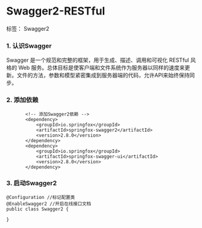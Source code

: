 # Swagger2-RESTful

标签： Swagger2

### 1. 认识Swagger
 Swagger 是一个规范和完整的框架，用于生成、描述、调用和可视化 RESTful 风格的 Web 服务。总体目标是使客户端和文件系统作为服务器以同样的速度来更新。文件的方法，参数和模型紧密集成到服务器端的代码，允许API来始终保持同步。
 
 ### 2. 添加依赖
 ```
        <!-- 添加Swagger2依赖 -->
        <dependency>
            <groupId>io.springfox</groupId>
            <artifactId>springfox-swagger2</artifactId>
            <version>2.8.0</version>
        </dependency>
        <dependency>
            <groupId>io.springfox</groupId>
            <artifactId>springfox-swagger-ui</artifactId>
            <version>2.8.0</version>
        </dependency> 
 ```
 
  ### 3. 启动Swagger2
  ```
  @Configuration //标记配置类
  @EnableSwagger2 //开启在线接口文档
  public class Swagger2 {
 
 }
 ```
